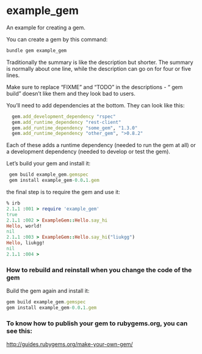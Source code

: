 # example_gem
An example for creating a gem.

You can create a gem by this command:

```ruby
bundle gem example_gem
```

Traditionally the summary is like the description but shorter.  The
summary is normally about one line, while the description can go
on for four or five lines.

Make sure to replace “FIXME” and “TODO” in the descriptions -
“ gem build” doesnʼt like them and they look bad to users.

Youʼll need to add dependencies at the bottom. They can look
like this:

```ruby
  gem.add_development_dependency "rspec"
  gem.add_runtime_dependency "rest-client"
  gem.add_runtime_dependency "some_gem", "1.3.0"
  gem.add_runtime_dependency "other_gem", ">0.8.2"
```

  Each of these adds a runtime dependency (needed to run the
gem at all) or a development dependency (needed to develop or
test the gem).

Letʼs build your gem and install it:

```ruby
 gem build example_gem.gemspec
 gem install example_gem-0.0.1.gem
```

the final step is to require the gem and use it:

```ruby
% irb
2.1.1 :001 > require 'example_gem'
true
2.1.1 :002 > ExampleGem::Hello.say_hi
Hello, world!
nil
2.1.1 :003 > ExampleGem::Hello.say_hi("liukgg")
Hello, liukgg!
nil
2.1.1 :004 >
```

### How to rebuild and reinstall when you change the code of the gem
Build the gem again and install it:

``` ruby
gem build example_gem.gemspec
gem install example_gem-0.0.1.gem
```

### To know how to publish your gem to rubygems.org, you can see this:
 http://guides.rubygems.org/make-your-own-gem/



